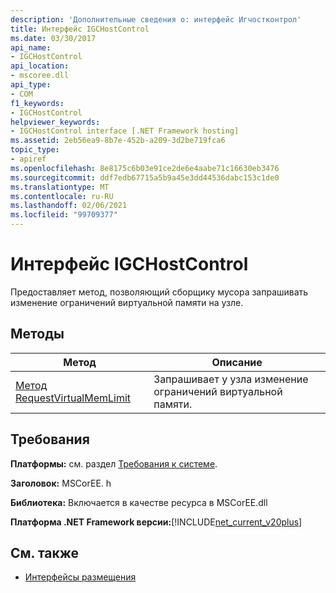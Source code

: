 ```yaml
---
description: 'Дополнительные сведения о: интерфейс Игчостконтрол'
title: Интерфейс IGCHostControl
ms.date: 03/30/2017
api_name:
- IGCHostControl
api_location:
- mscoree.dll
api_type:
- COM
f1_keywords:
- IGCHostControl
helpviewer_keywords:
- IGCHostControl interface [.NET Framework hosting]
ms.assetid: 2eb56ea9-8b7e-452b-a209-3d2be719fca6
topic_type:
- apiref
ms.openlocfilehash: 8e8175c6b03e91ce2de6e4aabe71c16630eb3476
ms.sourcegitcommit: ddf7edb67715a5b9a45e3dd44536dabc153c1de0
ms.translationtype: MT
ms.contentlocale: ru-RU
ms.lasthandoff: 02/06/2021
ms.locfileid: "99709377"
---
```

# <a name="igchostcontrol-interface"></a>Интерфейс IGCHostControl

Предоставляет метод, позволяющий сборщику мусора запрашивать изменение ограничений виртуальной памяти на узле.  
  
## <a name="methods"></a>Методы  
  
|Метод|Описание|  
|------------|-----------------|  
|[Метод RequestVirtualMemLimit](igchostcontrol-requestvirtualmemlimit-method.md)|Запрашивает у узла изменение ограничений виртуальной памяти.|  
  
## <a name="requirements"></a>Требования  

 **Платформы:** см. раздел [Требования к системе](../../get-started/system-requirements.md).  
  
 **Заголовок:** MSCorEE. h  
  
 **Библиотека:** Включается в качестве ресурса в MSCorEE.dll  
  
 **Платформа .NET Framework версии:**[!INCLUDE[net_current_v20plus](../../../../includes/net-current-v20plus-md.md)]  
  
## <a name="see-also"></a>См. также

- [Интерфейсы размещения](hosting-interfaces.md)
